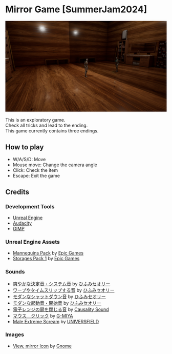 # Mirror Game [SummerJam2024]

![GameScreen](Image_Game_small.png)

This is an exploratory game.  
Check all tricks and lead to the ending.  
This game currently contains three endings.  

## How to play

- W/A/S/D: Move
- Mouse move: Change the camera angle
- Click: Check the item
- Escape: Exit the game

## Credits

### Development Tools
- [Unreal Engine](https://www.unrealengine.com/en-US)
- [Audacity](https://www.audacityteam.org/)
- [GIMP](https://www.gimp.org/)

### Unreal Engine Assets
- [Mannequins Pack](https://www.unrealengine.com/marketplace/en-US/product/mannequins-asset-pack) by
  [Epic Games](https://www.unrealengine.com/marketplace/en-US/profile/Epic+Games)
- [Storages Pack 1](https://www.unrealengine.com/marketplace/en-US/product/twinmotion-storages-pack-1) by
  [Epic Games](https://www.unrealengine.com/marketplace/en-US/profile/Epic+Games)

### Sounds
- [爽やかな決定音・システム音](https://dova-s.jp/se/play867.html) by
  [ひふみセオリー](https://dova-s.jp/_contents/author/profile143.html)
- [ワープやタイムスリップする音](https://dova-s.jp/se/play498.html) by
  [ひふみセオリー](https://dova-s.jp/_contents/author/profile143.html)
- [モダンなシャットダウン音](https://dova-s.jp/se/play505.html) by
  [ひふみセオリー](https://dova-s.jp/_contents/author/profile143.html)
- [モダンな起動音・開始音](https://dova-s.jp/se/play506.html) by
  [ひふみセオリー](https://dova-s.jp/_contents/author/profile143.html)
- [電子レンジの扉を閉じる音](https://dova-s.jp/se/play720.html) by
  [Causality Sound](https://dova-s.jp/_contents/author/profile285.html)
- [マウス　クリック](https://dova-s.jp/se/play518.html) by
  [G-MIYA](https://dova-s.jp/_contents/author/profile083.html)
- [Male Extreme Scream](https://pixabay.com/ja/sound-effects/male-extreme-scream-123078/) by
  [UNIVERSFIELD](https://pixabay.com/ja/users/universfield-28281460/)

### Images
- [View, mirror Icon](https://icon-icons.com/icon/view-mirror/180913) by
  [Gnome](https://icon-icons.com/users/4mOD44hHnmwuE6mpnDwZ1/icon-sets/)
